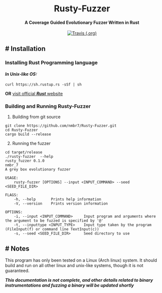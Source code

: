 <h1 align="center">
  <br>
   Rusty-Fuzzer
  <br>
</h1>

<h4 align="center">A Coverage Guided Evolutionary Fuzzer Written in Rust</h4>

<p align="center">
  <a href="https://travis-ci.com/s0md3v/XSStrike">
  <img alt="Travis (.org)" src="https://img.shields.io/travis/nmbr7/Rusty-Fuzzer?style=flat-square">
  </a>
</p>





## # Installation

### Installing Rust Programming language
#### _In Unix-like OS:_ 
```
curl https://sh.rustup.rs -sSf | sh
```

**OR** [visit official _**Rust**_ website ](https://www.rust-lang.org/tools/install)

### Building and Running Rusty-Fuzzer
1) Building from git source
```
git clone https://github.com/nmbr7/Rusty-Fuzzer.git
cd Rusty-Fuzzer
cargo build --release
```
2) Running the fuzzer
```
cd target/release
./rusty-fuzzer  --help
rusty_fuzzer 0.1.0
nmbr_7
A grey box evolutionary fuzzer

USAGE:
    rusty-fuzzer [OPTIONS] --input <INPUT_COMMAND> --seed <SEED_FILE_DIR>

FLAGS:
    -h, --help       Prints help information
    -V, --version    Prints version information

OPTIONS:
    -i, --input <INPUT_COMMAND>     Input program and arguments where the argument to be fuzzed is specified by '@'
    -t, --inputtype <INPUT_TYPE>    Input type taken by the program (FileInput(f) or command line TextInput(c))
    -s, --seed <SEED_FILE_DIR>      Seed directory to use

```


## # Notes
This program has only been tested on a Linux (Arch linux) system.
It should build and run on all other linux and unix-like systems, though it is not guaranteed. 


_**This documentation is not complete, and other details related to binary instrumentations and fuzzing a binary will be updated shortly**_ 
